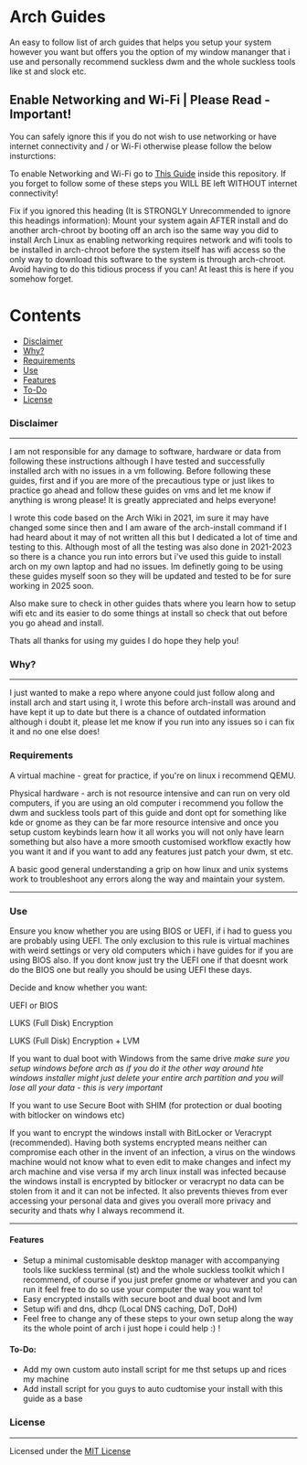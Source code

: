 # Arch Guides

An easy to follow list of arch guides that helps you setup your system however you want but offers you the option of my window mananger that i use and personally recommend suckless dwm and the whole suckless tools like st and slock etc.

## Enable Networking and Wi-Fi | Please Read - Important!

You can safely ignore this if you do not wish to use networking or have internet connectivity and / or Wi-Fi otherwise please follow the below insturctions:

To enable Networking and Wi-Fi go to [This Guide](https://github.com/tilas01/arch-guides-all/blob/main/Other%20Guides/Setup%20Wi-Fi%20with%20iwd%20and%20NetworkManager%20and%20systemd-resolved%20on%20Arch%20after%20Install.md) inside this repository. If you forget to follow some of these steps you WILL BE left WITHOUT internet connectivity!

Fix if you ignored this heading (It is STRONGLY Unrecommended to ignore this headings information): Mount your system again AFTER install and do another arch-chroot by booting off an arch iso the same way you did to install Arch Linux as enabling networking requires network and wifi tools to be installed in arch-chroot before the system itself has wifi access so the only way to download this software to the system is through arch-chroot. Avoid having to do this tidious process if you can! At least this is here if you somehow forget.

Contents
========

 * [Disclaimer](#disclaimer)
 * [Why?](#why)
 * [Requirements](#requirements)
 * [Use](#use)
 * [Features](#features)
 * [To-Do](#todo)
 * [License](#license)

### Disclaimer

---

I am not responsible for any damage to software, hardware or data from following these instructions although I have tested and successfully installed arch with no issues in a vm following. Before following these guides, first and if you are more of the precautious type or just likes to practice go ahead and follow these guides on vms and let me know if anything is wrong please! It is greatly appreciated and helps everyone!



I wrote this code based on the Arch Wiki in 2021, im sure it may have changed some since then and I am aware of the arch-install command if I had heard about it may of not written all this but I dedicated a lot of time and testing to this. Although most of all the testing was also done in 2021-2023 so there is a chance you run into errors but i've used this guide to install arch on my own laptop and had no issues. Im definetly going to be using these guides myself soon so they will be updated and tested to be for sure working in 2025 soon.



Also make sure to check in other guides thats where you learn how to setup wifi etc and its easier to do some things at install so check that out before you go ahead and install.



Thats all thanks for using my guides I do hope they help you!

### Why?

---

I just wanted to make a repo where anyone could just follow along and install arch and start using it, I wrote this before arch-install was around and have kept it up to date but there is a chance of outdated information although i doubt it, please let me know if you run into any issues so i can fix it and no one else does!

### Requirements

A virtual machine - great for practice, if you're on linux i recommend QEMU.

Physical hardware - arch is not resource intensive and can run on very old computers, if you are using an old computer i recommend you follow the dwm and suckless tools part of this guide and dont opt for something like kde or gnome as they can be far more resource intensive and once you setup custom keybinds learn how it all works you will not only have learn something but also have a more smooth customised workflow exactly how you want it and if you want to add any features just patch your dwm, st etc.

A basic good general understanding a grip on how linux and unix systems work to troubleshoot any errors along the way and maintain your system.

---

### Use

Ensure you know whether you are using BIOS or UEFI, if i had to guess you are probably using UEFI. The only exclusion to this rule is virtual machines with weird settings or very old computers which i have guides for if you are using BIOS also. If you dont know just try the UEFI one if that doesnt work do the BIOS one but really you should be using UEFI these days.

Decide and know whether you want:

UEFI or BIOS

LUKS (Full Disk) Encryption

LUKS (Full Disk) Encryption + LVM

If you want to dual boot with Windows from the same drive *make sure you setup windows before arch as if you do it the other way around hte windows installer might just delete your entire arch partition and you will lose all your data - this is very important*

If you want to use Secure Boot with SHIM (for protection or dual booting with bitlocker on windows etc)

If you want to encrypt the windows install with BitLocker or Veracrypt (recommended). Having both systems encrypted means neither can compromise each other in the invent of an infection, a virus on the windows machine would not know what to even edit to make changes and infect my arch machine and vise versa if my arch linux install was infected because the windows install is encrypted by bitlocker or veracrypt no data can be stolen from it and it can not be infected. It also prevents thieves from ever accessing your personal data and gives you overall more privacy and security and thats why I always recommend it.

---

#### Features

- Setup a minimal customisable desktop manager with accompanying tools like suckless terminal (st) and the whole suckless toolkit which I recommend, of course if you just prefer gnome or whatever and you can run it feel free to do so use your computer the way you want to!
- Easy encrypted installs with secure boot and dual boot and lvm
- Setup wifi and dns, dhcp (Local DNS caching, DoT, DoH)
- Feel free to change any of these steps to your own setup along the way its the whole point of arch i just hope i could help :) !

#### To-Do:
- Add my own custom auto install script for me thst setups up and rices my machine
- Add install script for you guys to auto cudtomise your install with this guide as a base


### License

---

Licensed under the [MIT License](LICENSE)
